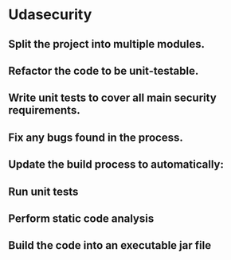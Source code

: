 # Udasecurity

## Split the project into multiple modules.
## Refactor the code to be unit-testable.
## Write unit tests to cover all main security requirements.
## Fix any bugs found in the process.
## Update the build process to automatically:
## Run unit tests
## Perform static code analysis
## Build the code into an executable jar file

